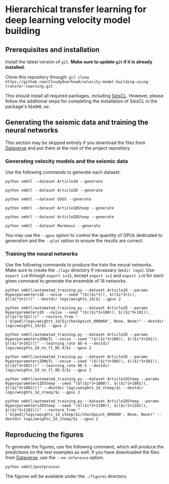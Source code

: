 # Hierarchical transfer learning for deep learning velocity model building

## Prerequisites and installation

Install the latest version of `git`. **Make sure to update `git` if it is already installed.**

Clone this repository through:
```git clone https://github.com/CloudyOverhead/velocity-model-building-using-transfer-learning.git```

This should install all required packages, including [SeisCL](https://github.com/gfabieno/SeisCL). However, please follow the additional steps for completing the installation of SeisCL in the package's `README.md`.


## Generating the seismic data and training the neural networks

This section may be skipped entirely if you download the files from [Dataverse]() and put them at the root of the project repository.

### Generating velocity models and the seismic data

Use the following commands to generate each dataset:

```python vmbtl --dataset Article1D --generate```

```python vmbtl --dataset Article2D --generate```

```python vmbtl --dataset USGS --generate```

```python vmbtl --dataset Article1DSteep --generate```

```python vmbtl --dataset Article2DSteep --generate```

```python vmbtl --dataset Marmousi --generate```

You may use the `--gpus` option to control the quantity of GPUs dedicated to generation and the `--plot` option to ensure the results are correct.

### Training the neural networks

Use the following commands to produce the train the neural networks. Make sure to create the `./logs` directory if necessary (`mkdir logs`). Use `export i=0` through `export i=15`, except `export i=2` and `export i=9` for each given command to generate the ensemble of 14 networks.

```python vmbtl/automated_training.py --dataset Article1D --params Hyperparameters1D --noise --seed "($(($i*3)), $(($i*3+1)), $(($i*3+2)))" --destdir logs/weights_1d/$i --gpus 2```

```python vmbtl/automated_training.py --dataset Article2D --params Hyperparameters2D --noise --seed "($(($i*3+100)), $(($i*3+101)), $(($i*3+102)))" --restore_from "('$(pwd)/logs/weights_1d/$i/checkpoint_000060', None, None)" --destdir logs/weights_2d/$i --gpus 2```

```python vmbtl/automated_training.py --dataset Article2D --params Hyperparameters2DNoTL --noise --seed "($(($i*3+200)), $(($i*3+201)), $(($i*3+202)))" --learning_rate 8E-4 --destdir logs/weights_2d_no_tl_8E-4/$i --gpus 2```

```python vmbtl/automated_training.py --dataset Article2D --params Hyperparameters2DNoTL --noise --seed "($(($i*3+300)), $(($i*3+301)), $(($i*3+302)))" --learning_rate 8E-5 --destdir logs/weights_2d_no_tl_8E-5/$i --gpus 2```

```python vmbtl/automated_training.py --dataset Article1DSteep --params Hyperparameters1DSteep --seed "($(($i*3+1000)), $(($i*3+1001)), $(($i*3+1002)))" --destdir logs/weights_1d_steep/$i --destdir logs/weights_1d_steep/$i --gpus 2```

```python vmbtl/automated_training.py --dataset Article2DSteep --params Hyperparameters2DSteep --seed "($(($i*3+1100)), $(($i*3+1101)), $(($i*3+1102)))" --restore_from "('$(pwd)/logs/weights_1d_steep/$i/checkpoint_000060', None, None)" --destdir logs/weights_2d_steep/$i --gpus 2```


## Reproducing the figures

To generate the figures, use the following command, which will produce the predictions on the test examples as well. If you have downloaded the files from [Dataverse](), use the `--no-inference` option.

```python vmbtl/postprocess```

The figures will be available under the `./figures` directory.
